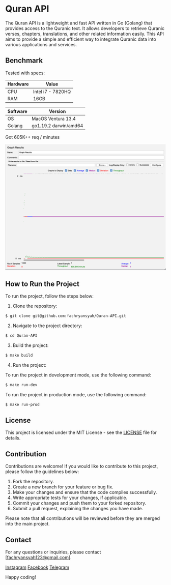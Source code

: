 # Quran API

The Quran API is a lightweight and fast API written in Go (Golang) that provides access to the Quranic text. It allows developers to retrieve Quranic verses, chapters, translations, and other related information easily. This API aims to provide a simple and efficient way to integrate Quranic data into various applications and services.

## Benchmark
Tested with specs:

| Hardware | Value             |
|----------|-------------------|
| CPU      | Intel i7 - 7820HQ |
| RAM      | 16GB              |

| Software | Version               |
|----------|-----------------------|
| OS       | MacOS Ventura 13.4    |
| Golang   | go1.19.2 darwin/amd64 |

Got 605K++ req / minutes

![Benchmark](./bench.png)

## How to Run the Project

To run the project, follow the steps below:

1. Clone the repository:

```bash
$ git clone git@github.com:fachryansyah/Quran-API.git
```

2. Navigate to the project directory:

```bash
$ cd Quran-API
```

3. Build the project:

```bash
$ make build
```

4. Run the project:

To run the project in development mode, use the following command:

```bash
$ make run-dev
```

To run the project in production mode, use the following command:

```bash
$ make run-prod
```

## License

This project is licensed under the MIT License - see the [LICENSE](LICENSE) file for details.

## Contribution

Contributions are welcome! If you would like to contribute to this project, please follow the guidelines below:

1. Fork the repository.
2. Create a new branch for your feature or bug fix.
3. Make your changes and ensure that the code compiles successfully.
4. Write appropriate tests for your changes, if applicable.
5. Commit your changes and push them to your forked repository.
6. Submit a pull request, explaining the changes you have made.

Please note that all contributions will be reviewed before they are merged into the main project. 

## Contact
For any questions or inquiries, please contact [fachryansyah123@gmail.com].

[Instagram](https://instagram.com/fachry.stark)
[Facebook](https://facebook.com/fachry.ansyah.10)
[Telegram](https://t.me/cashfi)

Happy coding!